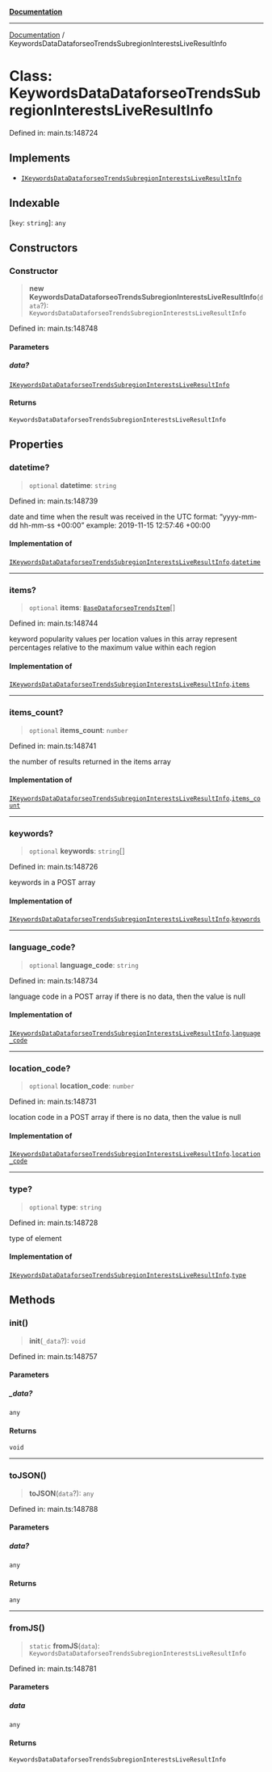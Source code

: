 [**Documentation**](../README.md)

***

[Documentation](../README.md) / KeywordsDataDataforseoTrendsSubregionInterestsLiveResultInfo

# Class: KeywordsDataDataforseoTrendsSubregionInterestsLiveResultInfo

Defined in: main.ts:148724

## Implements

- [`IKeywordsDataDataforseoTrendsSubregionInterestsLiveResultInfo`](../interfaces/IKeywordsDataDataforseoTrendsSubregionInterestsLiveResultInfo.md)

## Indexable

\[`key`: `string`\]: `any`

## Constructors

### Constructor

> **new KeywordsDataDataforseoTrendsSubregionInterestsLiveResultInfo**(`data`?): `KeywordsDataDataforseoTrendsSubregionInterestsLiveResultInfo`

Defined in: main.ts:148748

#### Parameters

##### data?

[`IKeywordsDataDataforseoTrendsSubregionInterestsLiveResultInfo`](../interfaces/IKeywordsDataDataforseoTrendsSubregionInterestsLiveResultInfo.md)

#### Returns

`KeywordsDataDataforseoTrendsSubregionInterestsLiveResultInfo`

## Properties

### datetime?

> `optional` **datetime**: `string`

Defined in: main.ts:148739

date and time when the result was received
in the UTC format: “yyyy-mm-dd hh-mm-ss +00:00”
example:
2019-11-15 12:57:46 +00:00

#### Implementation of

[`IKeywordsDataDataforseoTrendsSubregionInterestsLiveResultInfo`](../interfaces/IKeywordsDataDataforseoTrendsSubregionInterestsLiveResultInfo.md).[`datetime`](../interfaces/IKeywordsDataDataforseoTrendsSubregionInterestsLiveResultInfo.md#datetime)

***

### items?

> `optional` **items**: [`BaseDataforseoTrendsItem`](BaseDataforseoTrendsItem.md)[]

Defined in: main.ts:148744

keyword popularity values per location
values in this array represent percentages relative to the maximum value within each region

#### Implementation of

[`IKeywordsDataDataforseoTrendsSubregionInterestsLiveResultInfo`](../interfaces/IKeywordsDataDataforseoTrendsSubregionInterestsLiveResultInfo.md).[`items`](../interfaces/IKeywordsDataDataforseoTrendsSubregionInterestsLiveResultInfo.md#items)

***

### items\_count?

> `optional` **items\_count**: `number`

Defined in: main.ts:148741

the number of results returned in the items array

#### Implementation of

[`IKeywordsDataDataforseoTrendsSubregionInterestsLiveResultInfo`](../interfaces/IKeywordsDataDataforseoTrendsSubregionInterestsLiveResultInfo.md).[`items_count`](../interfaces/IKeywordsDataDataforseoTrendsSubregionInterestsLiveResultInfo.md#items_count)

***

### keywords?

> `optional` **keywords**: `string`[]

Defined in: main.ts:148726

keywords in a POST array

#### Implementation of

[`IKeywordsDataDataforseoTrendsSubregionInterestsLiveResultInfo`](../interfaces/IKeywordsDataDataforseoTrendsSubregionInterestsLiveResultInfo.md).[`keywords`](../interfaces/IKeywordsDataDataforseoTrendsSubregionInterestsLiveResultInfo.md#keywords)

***

### language\_code?

> `optional` **language\_code**: `string`

Defined in: main.ts:148734

language code in a POST array
if there is no data, then the value is null

#### Implementation of

[`IKeywordsDataDataforseoTrendsSubregionInterestsLiveResultInfo`](../interfaces/IKeywordsDataDataforseoTrendsSubregionInterestsLiveResultInfo.md).[`language_code`](../interfaces/IKeywordsDataDataforseoTrendsSubregionInterestsLiveResultInfo.md#language_code)

***

### location\_code?

> `optional` **location\_code**: `number`

Defined in: main.ts:148731

location code in a POST array
if there is no data, then the value is null

#### Implementation of

[`IKeywordsDataDataforseoTrendsSubregionInterestsLiveResultInfo`](../interfaces/IKeywordsDataDataforseoTrendsSubregionInterestsLiveResultInfo.md).[`location_code`](../interfaces/IKeywordsDataDataforseoTrendsSubregionInterestsLiveResultInfo.md#location_code)

***

### type?

> `optional` **type**: `string`

Defined in: main.ts:148728

type of element

#### Implementation of

[`IKeywordsDataDataforseoTrendsSubregionInterestsLiveResultInfo`](../interfaces/IKeywordsDataDataforseoTrendsSubregionInterestsLiveResultInfo.md).[`type`](../interfaces/IKeywordsDataDataforseoTrendsSubregionInterestsLiveResultInfo.md#type)

## Methods

### init()

> **init**(`_data`?): `void`

Defined in: main.ts:148757

#### Parameters

##### \_data?

`any`

#### Returns

`void`

***

### toJSON()

> **toJSON**(`data`?): `any`

Defined in: main.ts:148788

#### Parameters

##### data?

`any`

#### Returns

`any`

***

### fromJS()

> `static` **fromJS**(`data`): `KeywordsDataDataforseoTrendsSubregionInterestsLiveResultInfo`

Defined in: main.ts:148781

#### Parameters

##### data

`any`

#### Returns

`KeywordsDataDataforseoTrendsSubregionInterestsLiveResultInfo`
